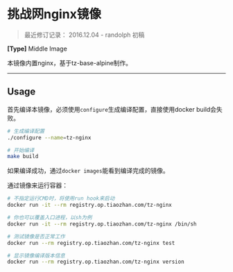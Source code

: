 # 挑战网nginx镜像

> 最近修订记录：
> 2016.12.04 - randolph 初稿

**[Type]** Middle Image

本镜像内置nginx，基于tz-base-alpine制作。

------

## Usage

首先编译本镜像，必须使用`configure`生成编译配置，直接使用docker build会失败。

```sh
# 生成编译配置
./configure --name=tz-nginx

# 开始编译
make build
```

如果编译成功，通过`docker images`能看到编译完成的镜像。

通过镜像来运行容器：

```sh
# 不指定运行CMD时，将使用run hook来启动
docker run -it --rm registry.op.tiaozhan.com/tz-nginx

# 你也可以覆盖入口进程，以sh为例
docker run -it --rm registry.op.tiaozhan.com/tz-nginx /bin/sh

# 测试镜像是否正常工作
docker run --rm registry.op.tiaozhan.com/tz-nginx test

# 显示镜像编译版本信息
docker run --rm registry.op.tiaozhan.com/tz-nginx version
```
